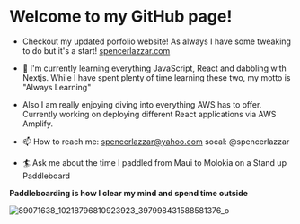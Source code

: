 
# Welcome to my GitHub page!

- Checkout my updated porfolio website! As always I have some tweaking to do but it's a start! [spencerlazzar.com](https://spencerportfolio.netlify.app/)

- 💾 I'm currently learning everything JavaScript, React and dabbling with Nextjs. While I have spent plenty of time learning these two, my motto is "Always Learning"

- Also I am really enjoying diving into everything AWS has to offer. Currently working on deploying different React applications via AWS Amplify.

- 📫 How to reach me: spencerlazzar@yahoo.com socal: @spencerlazzar

- 🏄‍ Ask me about the time I paddled from Maui to Molokia on a Stand up Paddleboard



**Paddleboarding is how I clear my mind and spend time outside**


![89071638_10218796810923923_397998431588581376_o](https://user-images.githubusercontent.com/61704549/116324994-03671980-a776-11eb-9478-71415270e2a2.jpg)




